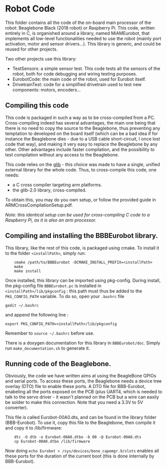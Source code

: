 # Robot Code
This folder contains all the code of the on-board main processor of the robot: Beaglebone Black (2018 robot) or Raspberry Pi.
This code, written entirely in C, is organished around a library, named MiAMEurobot, that implements all low-level
functionalities needed to use the robot (mainly port activation, motor and sensor drivers...). This library is
generic, and could be reused for other projects.

Two other projects use this library:
 - TestSensors: a simple sensor test. This code tests all the sensors of the robot, both for code debugging and wiring testing purposes.
 - EurobotCode: the main code of the robot, used for Eurobot itself.
 - DrivetrainTest: code for a simplified drivetrain used to test new components: motors, encoders...


## Compiling this code

This code is packaged in such a way as to be cross-compiled from a PC. Cross-compiling indeed has several advantages, the main
one being that there is no need to copy the source to the Beaglebone, thus preventing any temptation to developed on the board itself
(which can be a bad idea if for instance the Beaglebone dies - due to a USB cable short-circuit, I once lost code that way), and making
it very easy to replace the Beaglebone by any other. Other advantages include faster compilation, and the possibility to test compilation
without any access to the Beaglebone.

This code relies on the [glib](https://developer.gnome.org/glib/) - this choice was made to have a single, unified external library for the whole code.
Thus, to cross-compile this code, one needs:

 - a C cross compiler targeting arm platforms.
 - the glib-2.0 library, cross-compiled.

To obtain this, you may do you own setup, or follow the provided guide in ARMCrossCompilationSetup.pdf.

*Note: this identical setup can be used for cross-compiling C code to a Raspberry Pi, as it is also an arm processor.*


## Compiling and installing the BBBEurobot library.

This library, like the rest of this code, is packaged using cmake. To install it to the folder `<installPath>`, simply run:

```
	cmake /path/to/BBBEurobot -DCMAKE_INSTALL_PREFIX=<installPath>
	make
	make install
```

Once installed, this library can be imported using pkg-config. During install, the pkg-config file `BBBEurobot.pc` is installed in
`<installPath>/lib/pkgconfig` : this path must thus be added to the `PKG_CONFIG_PATH` variable. To do so, open your `.bashrc` file

```
gedit ~/.bashrc
```

and append the following line :

```
export PKG_CONFIG_PATH=<installPath>/lib/pkgconfig
```

Remember to `source ~/.bashrc` before use.

There is a doxygen documentation for this library in `BBBEurobot/doc`. Simply run `make_documentation.sh` to generate it.

## Running code of the Beaglebone.

Obviously, the code we have written aims at using the BeagleBone GPIOs and serial ports. To access these ports, the Beaglebone needs a
device tree overlay (DTO) file to enable these ports.
A DTO file for BBB-Eurobot, enabeling all the ports exposed on the PCB (plus UART4, which is needed to talk to the servo driver - it wasn't planned
on the PCB but a wire can easily be solder to make this connection. Note that you need a 3.3V to 5V converter).

This file is called Eurobot-00A0.dts, and can be found in the library folder (BBB-Eurobot). To use it, copy this file to the Beaglebone,
then compile it and copy it to /lib/firmware:

```
	dtc -O dtb -o Eurobot-00A0.dtbo -b 00 -@ Eurobot-00A0.dts
	cp Eurobot-00A0.dtbo /lib/firmware
```

Now doing ```echo Eurobot > /sys/devices/bone_capemgr.9/slots``` enables all these ports for the duration of the current boot (this is done internally by BBB-Eurobot).
